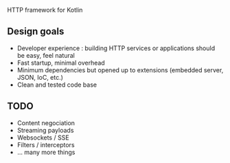 HTTP framework for Kotlin

Design goals
------------

- Developer experience : building HTTP services or applications should be easy, feel natural
- Fast startup, minimal overhead
- Minimum dependencies but opened up to extensions (embedded server, JSON, IoC, etc.)
- Clean and tested code base

TODO
----

- Content negociation
- Streaming payloads
- Websockets / SSE
- Filters / interceptors
- ... many more things
